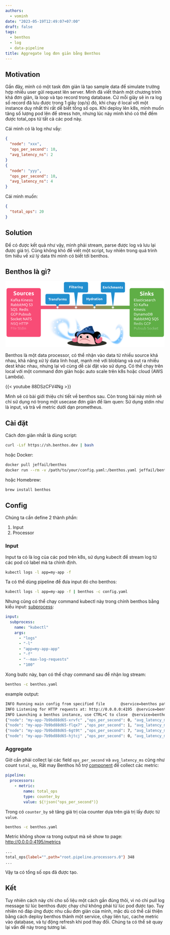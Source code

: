 ```yaml
---
authors:
  - vominh
date: "2023-05-19T12:49:07+07:00"
draft: false
tags:
  - benthos
  - log
  - data-pipeline
title: Aggregate log đơn giản bằng Benthos
---
```


## Motivation

Gần đây, mình có một task đơn giản là tạo sample data để simulate trường hợp nhiều user gửi request lên server. Mình đã viết thành một chương trình khá đơn giản, là loop và tạo record trong database. Cứ mỗi giây sẽ in ra log số record đã lưu được trong 1 giây (op/s) đó, khi chạy ở local với một instance duy nhất thì rất dễ biết tổng số ops. Khi deploy lên k8s, mình muốn tăng số lượng pod lên để stress hơn, nhưng lúc này mình khó có thể đếm được total_ops từ tất cả các pod này.

Cái mình có là log như vầy:

```json
{
  "node": "xxx",
  "ops_per_second": 10,
  "avg_latency_ns": 2
}
{
  "node": "yyy",
  "ops_per_second": 10,
  "avg_latency_ns": 4
}
```

Cái mình muốn:

```json
{
  "total_ops": 20
}
```

## Solution

Để có được kết quả như vậy, mình phải stream, parse được log và lưu lại được giá trị. Cũng không khó để viết một script, tuy nhiên trong quá trình tìm hiểu về xử lý data thì mình có biết tới benthos.

## Benthos là gì?

![img_1.png](img_1.png)

Benthos là một data processor, có thể nhận vào data từ nhiều source khá nhau, khả năng xử lý data linh hoạt, mạnh mẽ với bloblang và out ra nhiều dest khác nhau, nhưng lại vô cùng dễ cài đặt vào sử dụng. Có thể chạy trên local với một command đơn giản hoặc auto scale trên k8s hoặc cloud (AWS Lambda).

{{< youtube 88DSzCFV4Ng >}}

Mình sẽ có bài giới thiệu chi tiết về benthos sau. Còn trong bài này mình sẽ chỉ sử dụng nó trong một usecase đơn giản để làm quen: Sử dụng stdin như là input, và trả về metric dưới dạn prometheus.

## Cài đặt

Cách đơn giản nhất là dùng script:

```bash
curl -Lsf https://sh.benthos.dev | bash
```

hoặc Docker:

```bash
docker pull jeffail/benthos
docker run --rm -v /path/to/your/config.yaml:/benthos.yaml jeffail/benthos
```

hoặc Homebrew:

```bash
brew install benthos
```

## Config

Chúng ta cần define 2 thành phần:

1. Input
2. Processor

### Input

Input ta có là log của các pod trên k8s, sử dụng kubeclt để stream log từ các pod có label mà ta chỉnh định.

```bash
kubectl logs -l app=my-app -f
```

Ta có thể dùng pipeline để đưa input đó cho benthos:

```bash
kubectl logs -l app=my-app -f | benthos -c config.yaml
```

Nhưng cũng có thể chạy command kubectl này trong chính benthos bằng kiểu input: [subprocess](https://www.benthos.dev/docs/components/processors/subprocess/):

```yaml
input:
  subprocess:
    name: "kubectl"
    args:
      - "logs"
      - "-l"
      - "app=my-app-app"
      - "-f"
      - "--max-log-requests"
      - "100"
```

Xong bước này, bạn có thể chạy command sau để nhận log stream:

```bash
benthos -c benthos.yaml
```

example output:

```bash
INFO Running main config from specified file       @service=benthos path=./benthos.yaml
INFO Listening for HTTP requests at: http://0.0.0.0:4195  @service=benthos
INFO Launching a benthos instance, use CTRL+C to close  @service=benthos
{"node": "my-app-7b9bd88d65-xrvfc" ,"ops_per_second": 0, "avg_latency_ms": 0}
{"node": "my-app-7b9bd88d65-flqx7" ,"ops_per_second": 1, "avg_latency_ms": 1000}
{"node": "my-app-7b9bd88d65-6gt9t" ,"ops_per_second": 7, "avg_latency_ms": 142}
{"node": "my-app-7b9bd88d65-hjtcj" ,"ops_per_second": 0, "avg_latency_ms": 0}
```

### Aggregate

Giờ cần phải collect lại các field `ops_per_second` và `avg_latency_ms` cũng như count `total_op`, Rất may Benthos hỗ trợ [component](https://www.benthos.dev/docs/components/metrics/about) để collect các metric:

```yaml
pipeline:
  processors:
    - metric:
        name: total_ops
        type: counter_by
        value: ${!json("ops_per_second")}
```

Trong có `counter_by` sẽ tăng giá trị của counter dựa trên giá trị lấy được từ `value`.

```bash
benthos -c benthos.yaml
```

Metric không show ra trong output mà sẽ show to page: http://0.0.0.0:4195/metrics

```bash
...
total_ops{label="",path="root.pipeline.processors.0"} 348
...
```

Vậy ta có tổng số ops đã được tạo.

## Kết

Tuy nhiên cách này chỉ cho số liệu một cách gần đúng thôi, vì nó chỉ pull log message từ lúc benthos được chạy chứ không phải từ lúc pod được tạo. Tuy nhiên nó đáp ứng được nhu cầu đơn giản của mình, mặc dù có thể cải thiện bằng cách deploy benthos thành một service, chạy liên tục, cache metric vào database, và tự động refresh khi pod thay đổi. Chúng ta có thể sẽ quay lại vấn đề này trong tương lai.
